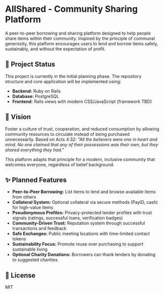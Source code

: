 # AllShared - Community Sharing Platform

A peer-to-peer borrowing and sharing platform designed to help people share items within their community. Inspired by the principle of communal generosity, this platform encourages users to lend and borrow items safely, sustainably, and without the expectation of profit.

## 🚧 Project Status

This project is currently in the initial planning phase. The repository structure and core application will be implemented using:

- **Backend:** Ruby on Rails
- **Database:** PostgreSQL
- **Frontend:** Rails views with modern CSS/JavaScript (framework TBD)

## 🎯 Vision

Foster a culture of trust, cooperation, and reduced consumption by allowing community resources to circulate instead of being purchased unnecessarily. Based on Acts 4:32: *"All the believers were one in heart and mind. No one claimed that any of their possessions was their own, but they shared everything they had."*

This platform adapts that principle for a modern, inclusive community that welcomes everyone, regardless of belief background.

## ✨ Planned Features

- **Peer-to-Peer Borrowing:** List items to lend and browse available items from others
- **Collateral System:** Optional collateral via secure methods (PayID, cash) for high-value items
- **Pseudonymous Profiles:** Privacy-protected lender profiles with trust signals (ratings, successful loans, verification badges)
- **Community-Driven Trust:** Reputation system through successful transactions and feedback
- **Safe Exchanges:** Public meeting locations with time-limited contact tokens
- **Sustainability Focus:** Promote reuse over purchasing to support sustainable living
- **Optional Charity Donations:** Borrowers can thank lenders by donating to suggested charities

## 📄 License

MIT